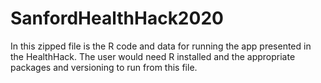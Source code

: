 # SanfordHealthHack2020

In this zipped file is the R code and data for running the app presented in the HealthHack. The user would need R installed and the appropriate packages and versioning to run from this file.
